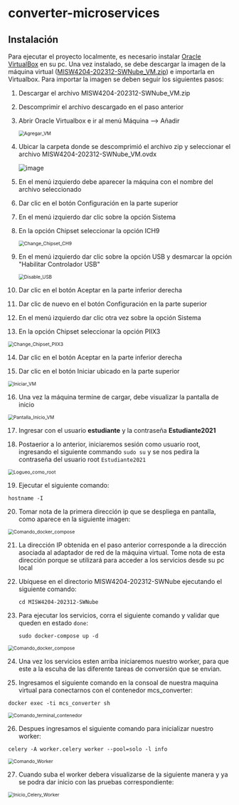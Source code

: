 # converter-microservices

## Instalación

Para ejecutar el proyecto localmente, es necesario instalar [Oracle VirtualBox](https://www.virtualbox.org/wiki/Downloads) en su pc. Una vez instalado, se debe descargar la imagen de la máquina virtual ([MISW4204-202312-SWNube_VM.zip](https://drive.google.com/file/d/14PT9IbhUV4ZkEBdkTz9K21rhILMzq3KJ/view)) e importarla en Virtualbox. Para importar la imagen se deben seguir los siguientes pasos:

1. Descargar el archivo MISW4204-202312-SWNube_VM.zip

2. Descomprimir el archivo descargado en el paso anterior

3. Abrir Oracle Virtualbox e ir al menú Máquina --> Añadir

   <img src="https://github.com/ci-cortesg/fotoalpes-microservices-examples/blob/main/img/Agregar_VM.png" alt="Agregar_VM" style="zoom:75%;" />

4. Ubicar la carpeta donde se descomprimió el archivo zip y seleccionar el archivo MISW4204-202312-SWNube_VM.ovdx

   ![image](https://user-images.githubusercontent.com/111320185/231919291-be90d829-8000-4937-a367-37834a9ee004.png)

5. En el menú izquierdo debe aparecer la máquina con el nombre del archivo seleccionado

6. Dar clic en el botón Configuración en la parte superior

7. En el menú izquierdo dar clic sobre la opción Sistema

8. En la opción Chipset seleccionar la opción ICH9

   <img src="https://github.com/ci-cortesg/fotoalpes-microservices-examples/blob/main/img/Change_Chipset_CH9.png" alt="Change_Chipset_CH9" style="zoom:75%;" />
   
9. En el menú izquierdo dar clic sobre la opción USB y desmarcar la opción "Habilitar Controlador USB"

   <img src="https://github.com/ci-cortesg/fotoalpes-microservices-examples/blob/main/img/Disable_USB.png" alt="Disable_USB" style="zoom:75%;" />
   
10. Dar clic en el botón Aceptar en la parte inferior derecha

11. Dar clic de nuevo en el botón Configuración en la parte superior

12. En el menú izquierdo dar clic otra vez sobre la opción Sistema

13. En la opción Chipset seleccionar la opción PIIX3

   <img src="https://github.com/ci-cortesg/fotoalpes-microservices-examples/blob/main/img/Change_Chipset_PIIX3.png" alt="Change_Chipset_PIIX3" style="zoom:75%;" />

14. Dar clic en el botón Aceptar en la parte inferior derecha

15. Dar clic en el botón Iniciar ubicado en la parte superior

   <img src="https://user-images.githubusercontent.com/110913673/231838904-3807ce00-8c40-43fb-9680-8e946bdaa72e.png" alt="Iniciar_VM" style="zoom:75%;" />

16. Una vez la máquina termine de cargar, debe visualizar la pantalla de inicio

   <img src="https://github.com/ci-cortesg/fotoalpes-microservices-examples/blob/main/img/Pantalla_Inicio_VM.png" alt="Pantalla_Inicio_VM" style="zoom:75%;" />

17. Ingresar con el usuario **estudiante** y la contraseña **Estudiante2021**

18. Postaerior a lo anterior, iniciaremos sesión como usuario root, ingresando el siguiente commando `sudo su` y se nos pedira la contraseña del usuario root `Estudiante2021`

   <img src="https://user-images.githubusercontent.com/110913673/232261339-b7528a24-660f-4f1e-b242-919599002951.png" alt="Logueo_como_root" style="zoom:75%;" />

19. Ejecutar el siguiente comando:
   ```
   hostname -I
   ```

20. Tomar nota de la  primera dirección ip que se despliega en pantalla, como aparece en la siguiente imagen:

   <img src="https://user-images.githubusercontent.com/111320185/231919100-1793bee6-5752-4aca-8357-a804bbad01f1.png" alt="Comando_docker_compose" style="zoom:75%;" />

21. La dirección IP obtenida en el paso anterior corresponde a la dirección asociada al adaptador de red de la máquina virtual. Tome nota de esta dirección porque se utilizará para acceder a los servicios desde su pc local

22. Ubíquese en el directorio MISW4204-202312-SWNube ejecutando el siguiente comando:

    ```
    cd MISW4204-202312-SWNube
    ```

23. Para ejecutar los servicios, corra el siguiente comando y validar que queden en estado `done`:
    ```
    sudo docker-compose up -d
    ```
   <img src="https://user-images.githubusercontent.com/110913673/232261466-389ebce9-0214-4644-8ab7-5f30d0375300.png" alt="Comando_docker_compose" style="zoom:75%;" />
    
24. Una vez los servicios esten arriba iniciaremos nuestro worker, para que este a la escuha de las diferente tareas de conversión que se envian. 

25. Ingresamos el siguiente comando en la consoal de nuestra maquina virtual para conectarnos con el contenedor mcs_converter:
```
docker exec -ti mcs_converter sh
``` 
   <img src="https://user-images.githubusercontent.com/110913673/232261598-1764218c-e7d7-4673-9cbc-77eeb9c5389f.png" alt="Comando_terminal_contenedor" style="zoom:75%;" />

26. Despues ingresamos el siguiente comando para inicializar nuestro worker:
```
celery -A worker.celery worker --pool=solo -l info
```
   <img src="https://user-images.githubusercontent.com/110913673/232261619-5d3ac13f-26a7-4dfb-80b6-0836816bbab7.png" alt="Comando_Worker" style="zoom:75%;" />

27. Cuando suba el worker debera visualizarse de la siguiente manera y ya se podra dar inicio con las pruebas correspondiente:

   <img src="https://user-images.githubusercontent.com/110913673/232261729-0ab8e906-a2f8-4e5d-aaa3-0acfcde93119.png" alt="Inicio_Celery_Worker" style="zoom:75%;" />

